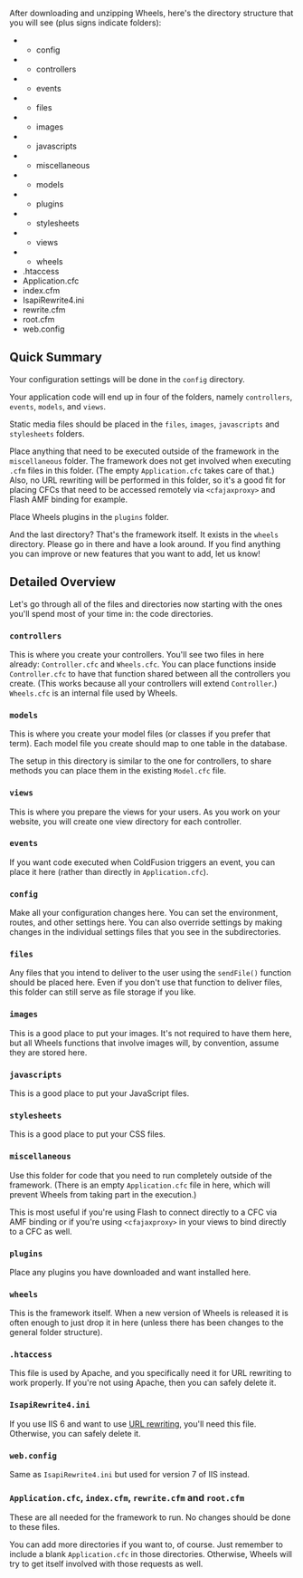 After downloading and unzipping Wheels, here's the directory structure that you will see (plus signs indicate folders):

  * + config
  * + controllers
  * + events
  * + files
  * + images
  * + javascripts
  * + miscellaneous
  * + models
  * + plugins
  * + stylesheets
  * + views
  * + wheels
  * .htaccess
  * Application.cfc
  * index.cfm
  * IsapiRewrite4.ini
  * rewrite.cfm
  * root.cfm
  * web.config

## Quick Summary ##

Your configuration settings will be done in the `config` directory.

Your application code will end up in four of the folders, namely `controllers`, `events`, `models`, and `views`.

Static media files should be placed in the `files`, `images`, `javascripts` and `stylesheets` folders.

Place anything that need to be executed outside of the framework in the `miscellaneous` folder. The framework does not get involved when executing `.cfm` files in this folder. (The empty `Application.cfc` takes care of that.) Also, no URL rewriting will be performed in this folder, so it's a good fit for placing CFCs that need to be accessed remotely via `<cfajaxproxy>` and Flash AMF binding for example.

Place Wheels plugins in the `plugins` folder.

And the last directory? That's the framework itself. It exists in the `wheels` directory. Please go in there and have a look around. If you find anything you can improve or new features that you want to add, let us know!

## Detailed Overview ##

Let's go through all of the files and directories now starting with the ones you'll spend most of your time in: the code directories.

### `controllers` ###

This is where you create your controllers. You'll see two files in here already: `Controller.cfc` and `Wheels.cfc`. You can place functions inside `Controller.cfc` to have that function shared between all the controllers you create. (This works because all your controllers will extend `Controller`.) `Wheels.cfc` is an internal file used by Wheels.

### `models` ###

This is where you create your model files (or classes if you prefer that term). Each model file you create should map to one table in the database.

The setup in this directory is similar to the one for controllers, to share methods you can place them in the existing `Model.cfc` file.

### `views` ###

This is where you prepare the views for your users. As you work on your website, you will create one view directory for each controller.

### `events` ###

If you want code executed when ColdFusion triggers an event, you can place it here (rather than directly in `Application.cfc`).

### `config` ###

Make all your configuration changes here. You can set the environment, routes, and other settings here. You can also override settings by making changes in the individual settings files that you see in the subdirectories.

### `files` ###

Any files that you intend to deliver to the user using the `sendFile()` function should be placed here. Even if you don't use that function to deliver files, this folder can still serve as file storage if you like.

### `images` ###

This is a good place to put your images. It's not required to have them here, but all Wheels functions that involve images will, by convention, assume they are stored here.

### `javascripts` ###

This is a good place to put your JavaScript files.

### `stylesheets` ###

This is a good place to put your CSS files.

### `miscellaneous ` ###

Use this folder for code that you need to run completely outside of the framework. (There is an empty `Application.cfc` file in here, which will prevent Wheels from taking part in the execution.)

This is most useful if you're using Flash to connect directly to a CFC via AMF binding or if you're using `<cfajaxproxy>` in your views to bind directly to a CFC as well.

### `plugins` ###

Place any plugins you have downloaded and want installed here.

### `wheels` ###

This is the framework itself. When a new version of Wheels is released it is often enough to just drop it in here (unless there has been changes to the general folder structure).

### `.htaccess` ###

This file is used by Apache, and you specifically need it for URL rewriting to work properly. If you're not using Apache, then you can safely delete it.

### `IsapiRewrite4.ini` ###

If you use IIS 6 and want to use [URL rewriting](URLRewriting.md), you'll need this file. Otherwise, you can safely delete it.

### `web.config` ###

Same as `IsapiRewrite4.ini` but used for version 7 of IIS instead.

### `Application.cfc`, `index.cfm`, `rewrite.cfm` and `root.cfm` ###

These are all needed for the framework to run. No changes should be done to these files.

You can add more directories if you want to, of course. Just remember to include a blank `Application.cfc` in those directories. Otherwise, Wheels will try to get itself involved with those requests as well.